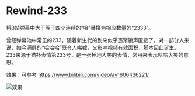 # Rewind-233
将B站弹幕中大于等于四个连续的“哈”替换为相应数量的“2333”。

曾经弹幕池中常见的233，随着新生代的到来似乎逐渐销声匿迹了。对一部分人来说，如今满屏的“哈哈哈”既令人唏嘘，又影响视频有效面积，脚本因此诞生。
233来源于猫扑表情第233号，是一张捶地大笑的表情，常用来表示哈哈大笑的意思。

效果：可参考 https://www.bilibili.com/video/av1606436221/

![效果](https://cdn.loli.garden/gh/WorldlineChanger/Air-Image-Cloud@main/20250523/Snipaste_2025-05-23_19-08-28.1ck5ap2vzvnk.webp)
